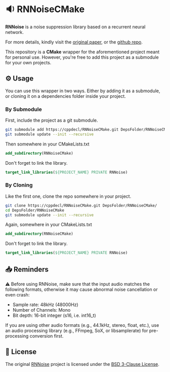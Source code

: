# 🔉 RNNoiseCMake

**RNNoise** is a noise suppression library based on a recurrent neural network.

For more details, kindly visit the [original paper](https://jmvalin.ca/demo/rnnoise/), or the [github repo](https://github.com/xiph/rnnoise/).

This repository is a **CMake** wrapper for the aforementioned project meant for personal use. However, you're free to add this project as a submodule for your own projects. 


## ⚙️ Usage 
You can use this wrapper in two ways. Either by adding it as a submodule, or cloning it on a dependencies folder inside your project.

### By Submodule
First, include the project as a git submodule.
```bash
git submodule add https://cppdecl/RNNoiseCMake.git DepsFolder/RNNoiseCMake/
git submodule update --init --recursive
```
Then somewhere in your CMakeLists.txt
```cmake
add_subdirectory(RNNoiseCMake)
```
Don't forget to link the library.
```cmake
target_link_libraries(${PROJECT_NAME} PRIVATE RNNoise)
```

### By Cloning
Like the first one, clone the repo somewhere in your project.
```bash
git clone https://cppdecl/RNNoiseCMake.git DepsFolder/RNNoiseCMake/
cd DepsFolder/RNNoiseCMake
git submodule update --init --recursive
```
Again, somewhere in your CMakeLists.txt
```cmake
add_subdirectory(RNNoiseCMake)
```
Don't forget to link the library.
```cmake
target_link_libraries(${PROJECT_NAME} PRIVATE RNNoise)
```

## 📥 Reminders

⚠️ Before using RNNoise, make sure that the input audio matches the following formats, otherwise it may cause abnormal
noise cancellation or even crash:

- Sample rate: 48kHz (48000Hz)
- Number of Channels: Mono
- Bit depth: 16-bit integer (s16, i.e. int16_t)

If you are using other audio formats (e.g., 44.1kHz, stereo, float, etc.), use an audio processing library (e.g.,
FFmpeg, SoX, or libsamplerate) for pre-processing conversion first.

## 📃 License

The original [RNNoise](https://github.com/xiph/rnnoise) project is licensed
under the [BSD 3-Clause License](./LICENSE).